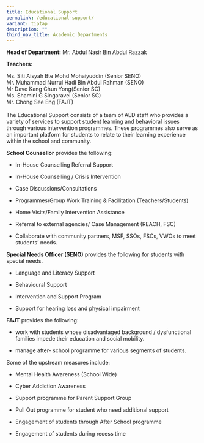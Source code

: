 ```yaml
---
title: Educational Support
permalink: /educational-support/
variant: tiptap
description: ""
third_nav_title: Academic Departments
---
```

<p><strong>Head of Department:</strong> Mr. Abdul Nasir Bin Abdul Razzak</p>
<p><strong>Teachers: </strong>
</p>
<p>Ms. Siti Aisyah Bte Mohd Mohaiyuddin (Senior SENO)
<br>Mr. Muhammad Nurrul Hadi Bin Abdul Rahman (SENO)
<br>Mr Dave Kang Chun Yong(Senior SC)
<br>Ms. Shamini G Singaravel (Senior SC)
<br>Mr. Chong See Eng (FAJT)
<br>
<br>The Educational Support consists of a team of AED staff who provides a
variety of services to support student learning and behavioral issues through
various intervention programmes. These programmes also serve as an important
platform for students to relate to their learning experience within the
school and community.</p>
<p><strong>School Counsellor</strong> provides the following:</p>
<ul data-tight="true" class="tight">
<li>
<p>In-House Counselling Referral Support</p>
</li>
<li>
<p>In-House Counselling / Crisis Intervention</p>
</li>
<li>
<p>Case Discussions/Consultations</p>
</li>
<li>
<p>Programmes/Group Work Training &amp; Facilitation (Teachers/Students)</p>
</li>
<li>
<p>Home Visits/Family Intervention Assistance</p>
</li>
<li>
<p>Referral to external agencies/ Case Management (REACH, FSC)</p>
</li>
<li>
<p>Collaborate with community partners, MSF, SSOs, FSCs, VWOs to meet students’
needs.</p>
</li>
</ul>
<p><strong>Special Needs Officer (SENO)</strong> provides the following for
students with special needs.</p>
<ul data-tight="true" class="tight">
<li>
<p>Language and Literacy Support</p>
</li>
<li>
<p>Behavioural Support</p>
</li>
<li>
<p>Intervention and Support Program</p>
</li>
<li>
<p>Support for hearing loss and physical impairment</p>
</li>
</ul>
<p><strong>FAJT</strong> provides the following:</p>
<ul data-tight="true" class="tight">
<li>
<p>work with students whose disadvantaged background / dysfunctional families
impede their education and social mobility.</p>
</li>
<li>
<p>manage after- school programme for various segments of students.</p>
</li>
</ul>
<p>Some of the upstream measures include:</p>
<ul data-tight="true" class="tight">
<li>
<p>Mental Health Awareness (School Wide)</p>
</li>
<li>
<p>Cyber Addiction Awareness</p>
</li>
<li>
<p>Support programme for Parent Support Group</p>
</li>
<li>
<p>Pull Out programme for student who need additional support</p>
</li>
<li>
<p>Engagement of students through After School programme</p>
</li>
<li>
<p>Engagement of students during recess time</p>
</li>
</ul>
<p></p>